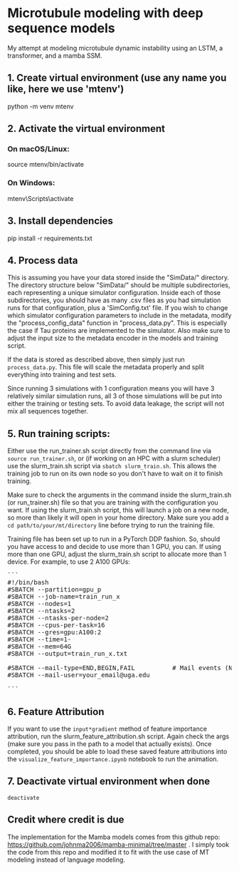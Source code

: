 # Microtubule modeling with deep sequence models
My attempt at modeling microtubule dynamic instability using an LSTM, a transformer, and a mamba SSM.



## 1. Create virtual environment (use any name you like, here we use 'mtenv')
python -m venv mtenv

## 2. Activate the virtual environment
### On macOS/Linux:
source mtenv/bin/activate

### On Windows:
mtenv\Scripts\activate

## 3. Install dependencies
pip install -r requirements.txt

## 4. Process data
This is assuming you have your data stored inside the "SimData/" directory. The directory structure below "SimData/" should be multiple subdirectories, each representing a unique simulator configuration. Inside each of those subdirectories, you should have as many .csv files as you had simulation runs for that configuration, plus a 'SimConfig.txt' file. If you wish to change which simulator configuration parameters to include in the metadata, modify the "process_config_data" function in "process_data.py". This is especially the case if Tau proteins are implemented to the simulator. Also make sure to adjust the input size to the metadata encoder in the models and training script.

If the data is stored as described above, then simply just run `process_data.py`. This file will scale the metadata properly and split everything into training and test sets.

Since running 3 simulations with 1 configuration means you will have 3 relatively similar simulation runs, all 3 of those simulations will be put into either the training or testing sets. To avoid data leakage, the script will not mix all sequences together.

## 5. Run training scripts:
Either use the run_trainer.sh script directly from the command line via `source run_trainer.sh`, or (if working on an HPC with a slurm scheduler) use the slurm_train.sh script via `sbatch slurm_train.sh`. This allows the training job to run on its own node so you don't have to wait on it to finish training.


Make sure to check the arguments in the command inside the slurm_train.sh (or run_trainer.sh) file so that you are training with the configuration you want.
If using the slurm_train.sh script, this will launch a job on a new node, so more than likely it will open in your home directory. Make sure you add a 
`cd path/to/your/mt/directory` line before trying to run the training file.

Training file has been set up to run in a PyTorch DDP fashion. So, should you have access to and decide to use more than 1 GPU, you can.
If using more than one GPU, adjust the slurm_train.sh script to allocate more than 1 device. For example, to use 2 A100 GPUs:

<pre>
```
#!/bin/bash
#SBATCH --partition=gpu_p
#SBATCH --job-name=train_run_x
#SBATCH --nodes=1
#SBATCH --ntasks=2
#SBATCH --ntasks-per-node=2
#SBATCH --cpus-per-task=16
#SBATCH --gres=gpu:A100:2
#SBATCH --time=1-
#SBATCH --mem=64G
#SBATCH --output=train_run_x.txt

#SBATCH --mail-type=END,BEGIN,FAIL          # Mail events (NONE, BEGIN, END, FAIL, ALL)
#SBATCH --mail-user=your_email@uga.edu

```
</pre>

## 6. Feature Attribution

If you want to use the `input*gradient` method of feature importance attribution, run the slurm_feature_attribution.sh script.
Again check the args (make sure you pass in the path to a model that actually exists).
Once completed, you should be able to load these saved feature attributions into the
`visualize_feature_importance.ipynb` notebook to run the animation.

## 7. Deactivate virtual environment when done
`deactivate`

## Credit where credit is due
The implementation for the Mamba models comes from this github repo: https://github.com/johnma2006/mamba-minimal/tree/master . I simply took the code
from this repo and modified it to fit with the use case of MT modeling instead of language modeling.


